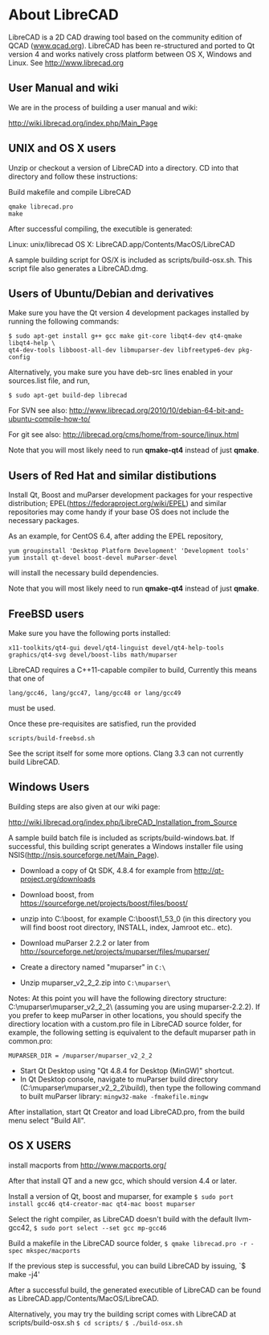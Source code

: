 About LibreCAD
==============

LibreCAD is a 2D CAD drawing tool based on the community edition of QCAD (www.qcad.org).
LibreCAD has been re-structured and ported to Qt version 4 and works natively cross platform between OS X, Windows and Linux.
See http://www.librecad.org

User Manual and wiki
------------------

We are in the process of building a user manual and wiki:

http://wiki.librecad.org/index.php/Main_Page

UNIX and OS X users
-------------------

Unzip or checkout a version of LibreCAD into a directory.
CD into that directory and follow these instructions:

Build makefile and compile LibreCAD

```
qmake librecad.pro
make
```

After successful compiling, the executible is generated:

Linux: unix/librecad
OS X: LibreCAD.app/Contents/MacOS/LibreCAD

A sample building script for OS/X is included as scripts/build-osx.sh. This script file also generates a LibreCAD.dmg.

Users of Ubuntu/Debian and derivatives
--------------------------------------

Make sure you have the Qt version 4 development packages installed by
running the following commands:

```
$ sudo apt-get install g++ gcc make git-core libqt4-dev qt4-qmake libqt4-help \
qt4-dev-tools libboost-all-dev libmuparser-dev libfreetype6-dev pkg-config
```

Alternatively, you make sure you have deb-src lines enabled in your sources.list file, and run,

```
$ sudo apt-get build-dep librecad
```

For SVN see also: 
http://www.librecad.org/2010/10/debian-64-bit-and-ubuntu-compile-how-to/

For git see also:
http://librecad.org/cms/home/from-source/linux.html

Note that you will most likely need to run __qmake-qt4__ instead of just __qmake__.

Users of Red Hat and similar distibutions
-----------------------------------------

Install Qt, Boost and muParser development packages for your respective distribution;
EPEL(https://fedoraproject.org/wiki/EPEL) and similar repositories may come handy if
your base OS does not include the necessary packages.

As an example, for CentOS 6.4, after adding the EPEL repository,

```
yum groupinstall 'Desktop Platform Development' 'Development tools'
yum install qt-devel boost-devel muParser-devel
```

will install the necessary build dependencies.

Note that you will most likely need to run __qmake-qt4__ instead of just __qmake__.

FreeBSD users
-------------

Make sure you have the following ports installed:

```
x11-toolkits/qt4-gui devel/qt4-linguist devel/qt4-help-tools graphics/qt4-svg devel/boost-libs math/muparser
```

LibreCAD requires a C++11-capable compiler to build, Currently this means that one of

```
lang/gcc46, lang/gcc47, lang/gcc48 or lang/gcc49
```

must be used.

Once these pre-requisites are satisfied, run the provided

```
scripts/build-freebsd.sh
```

See the script itself for some more options. Clang 3.3 can not currently build LibreCAD.

Windows Users
-------------

Building steps are also given at our wiki page:

http://wiki.librecad.org/index.php/LibreCAD_Installation_from_Source

A sample build batch file is included as scripts/build-windows.bat. If successful, this building script generates a Windows installer file using NSIS(http://nsis.sourceforge.net/Main_Page). 

- Download a copy of Qt SDK,  4.8.4 for example from http://qt-project.org/downloads 

- Download boost, from https://sourceforge.net/projects/boost/files/boost/
- unzip into C:\boost\, for example C:\boost\1_53_0 (in this directory you will find boost root directory, INSTALL, index, Jamroot etc.. etc).

- Download muParser 2.2.2 or later from http://sourceforge.net/projects/muparser/files/muparser/
- Create a directory named "muparser" in `C:\`
- Unzip muparser_v2_2_2.zip into `C:\muparser\`

Notes: At this point you will have the following directory structure: C:\muparser\muparser_v2_2_2\ (assuming you are using muparser-2.2.2). If you prefer to keep muParser in other locations, you should specify the directiory location with a custom.pro file in LibreCAD source folder, for example, the following setting is equivalent to the default muparser path in common.pro:

`MUPARSER_DIR = /muparser/muparser_v2_2_2`

- Start Qt Desktop using "Qt 4.8.4 for Desktop (MinGW)" shortcut.
- In Qt Desktop console, navigate to muParser build directory (C:\muparser\muparser_v2_2_2\build\), then type the following command to built muParser library:
  `mingw32-make -fmakefile.mingw`

After installation, start Qt Creator and load LibreCAD.pro,
from the build menu select "Build All".

OS X USERS
----------

install macports from http://www.macports.org/

After that install QT and a new gcc, which should version 4.4 or later.

Install a version of Qt, boost and muparser, for example
`$ sudo port install gcc46 qt4-creator-mac qt4-mac boost muparser`

Select the right compiler, as LibreCAD doesn't build with the default llvm-gcc42,
`$ sudo port select --set gcc mp-gcc46`

Build a makefile in the LibreCAD source folder,
`$ qmake librecad.pro -r -spec mkspec/macports`

If the previous step is successful, you can build LibreCAD by issuing,
`$ make -j4'

After a successful build, the generated executible of LibreCAD can be found as LibreCAD.app/Contents/MacOS/LibreCAD.

Alternatively, you may try the building script comes with LibreCAD at scripts/build-osx.sh
`$ cd scripts/`
`$ ./build-osx.sh`

